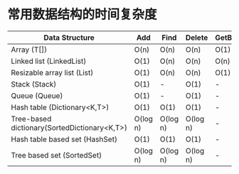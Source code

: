 # 常用数据结构的时间复杂度

| Data Structure                               | Add      | Find     | Delete   | GetByIndex |
| -------------------------------------------- | -------- | -------- | -------- | ---------- |
| Array (T[])                                  | O(n)     | O(n)     | O(n)     | O(1)       |
| Linked list (LinkedList<T>)                  | O(1)     | O(n)     | O(n)     | O(n)       |
| Resizable array list (List<T>)               | O(1)     | O(n)     | O(n)     | O(1)       |
| Stack (Stack<T>)                             | O(1)     | -        | O(1)     | -          |
| Queue (Queue<T>)                             | O(1)     | -        | O(1)     | -          |
| Hash table (Dictionary<K,T>)                 | O(1)     | O(1)     | O(1)     | -          |
| Tree-based dictionary(SortedDictionary<K,T>) | O(log n) | O(log n) | O(log n) | -          |
| Hash table based set (HashSet<T>)            | O(1)     | O(1)     | O(1)     | -          |
| Tree based set (SortedSet<T>)                | O(log n) | O(log n) | O(log n) | -          |